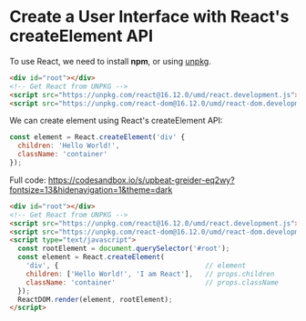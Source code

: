 # Create a User Interface with React's createElement API
To use React, we need to install **npm**, or using [unpkg](https://unpkg.com/).

```html
<div id="root"></div>
<!-- Get React from UNPKG -->
<script src="https://unpkg.com/react@16.12.0/umd/react.development.js"></script>
<script src="https://unpkg.com/react-dom@16.12.0/umd/react-dom.development.js"></script>
```

We can create element using React's createElement API:
```js
const element = React.createElement('div' {
  children: 'Hello World!',
  className: 'container'
});
```

Full code: https://codesandbox.io/s/upbeat-greider-eq2wy?fontsize=13&hidenavigation=1&theme=dark
```html
<div id="root"></div>
<!-- Get React from UNPKG -->
<script src="https://unpkg.com/react@16.12.0/umd/react.development.js"></script>
<script src="https://unpkg.com/react-dom@16.12.0/umd/react-dom.development.js"></script>
<script type="text/javascript">
  const rootElement = document.querySelector('#root');
  const element = React.createElement(
    'div', {                                    // element 
    children: ['Hello World!', 'I am React'],   // props.children
    className: 'container'                      // props.className
  });
  ReactDOM.render(element, rootElement);
</script>
```
